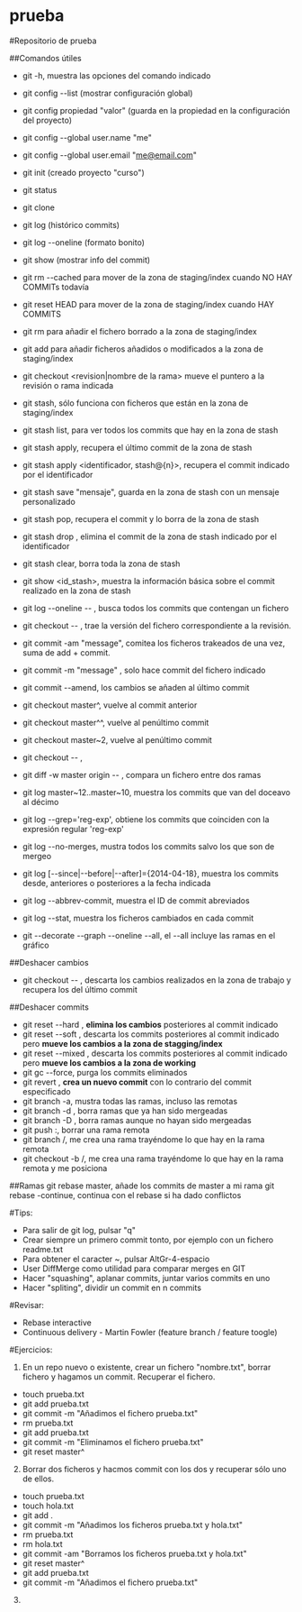 prueba
======

#Repositorio de prueba

##Comandos útiles

* git <command> -h, muestra las opciones del comando indicado
* git config --list (mostrar configuración global)
* git config propiedad "valor" (guarda en la propiedad en la configuración del proyecto)
* git config --global user.name "me"
* git config --global user.email "me@email.com"
* git init (creado proyecto "curso")
* git status
* git clone
* git log (histórico commits)
* git log --oneline (formato bonito)
* git show (mostrar info del commit)


* git rm --cached <file> para mover de la zona de staging/index cuando NO HAY COMMITs todavía
* git reset HEAD <file> para mover de la zona de staging/index cuando HAY COMMITS
* git rm <file> para añadir el fichero borrado a la zona de staging/index
* git add <file> para añadir ficheros añadidos o modificados a la zona de staging/index
* git checkout <revision|nombre de la rama> mueve el puntero a la revisión o rama indicada
* git stash, sólo funciona con ficheros que están en la zona de staging/index
* git stash list, para ver todos los commits que hay en la zona de stash
* git stash apply, recupera el último commit de la zona de stash
* git stash apply <identificador, stash@{n}>, recupera el commit indicado por el identificador
* git stash save "mensaje", guarda en la zona de stash con un mensaje personalizado
* git stash pop, recupera el commit y lo borra de la zona de stash
* git stash drop <id>, elimina el commit de la zona de stash indicado por el identificador
* git stash clear, borra toda la zona de stash
* git show <id_stash>, muestra la información básica sobre el commit realizado en la zona de stash
* git log --oneline -- <file>, busca todos los commits que contengan un fichero
* git checkout <revision> -- <file>, trae la versión del fichero correspondiente a la revisión.
* git commit -am "message", comitea los ficheros trakeados de una vez, suma de add + commit.
* git commit -m "message" <file>, solo hace commit del fichero indicado
* git commit --amend, los cambios se añaden al último commit
* git checkout master^, vuelve al commit anterior
* git checkout master^^, vuelve al penúltimo commit
* git checkout master~2, vuelve al penúltimo commit
* git checkout -- <file>, 
* git diff -w master origin -- <file>, compara un fichero entre dos ramas
* git log master~12..master~10, muestra los commits que van del doceavo al décimo
* git log --grep='reg-exp', obtiene los commits que coinciden con la expresión regular 'reg-exp'
* git log --no-merges, mustra todos los commits salvo los que son de mergeo
* git log [--since|--before|--after]={2014-04-18}, muestra los commits desde, anteriores o posteriores a la fecha indicada
* git log --abbrev-commit, muestra el ID de commit abreviados
* git log --stat, muestra los ficheros cambiados en cada commit
* git --decorate --graph --oneline --all, el --all incluye las ramas en el gráfico

##Deshacer cambios
* git checkout -- <file>, descarta los cambios realizados en la zona de trabajo y recupera los del último commit

##Deshacer commits
* git reset --hard <commit-id>, <b>elimina los cambios</b> posteriores al commit indicado
* git reset --soft <commit-id>, descarta los commits posteriores al commit indicado pero <b>mueve los cambios a la zona de stagging/index</b>
* git reset --mixed <commit-id>, descarta los commits posteriores al commit indicado pero <b>mueve los cambios a la zona de working</b>
* git gc --force, purga los commits eliminados
* git revert <commit-id>, <b>crea un nuevo commit</b> con lo contrario del commit especificado
* git branch -a, mustra todas las ramas, incluso las remotas
* git branch -d <branch>, borra ramas que ya han sido mergeadas
* git branch -D <branch>, borra ramas aunque no hayan sido mergeadas
* git push <remote> :<branch>, borrar una rama remota
* git branch <local-branch> <repo>/<remote-branch>, me crea una rama trayéndome lo que hay en la rama remota
* git checkout -b <local-branch> <repo>/<remote-branch>, me crea una rama trayéndome lo que hay en la rama remota y me posiciona

##Ramas
git rebase master, añade los commits de master a mi rama
git rebase -continue, continua con el rebase si ha dado conflictos


#Tips:

* Para salir de git log, pulsar "q"
* Crear siempre un primero commit tonto, por ejemplo con un fichero readme.txt
* Para obtener el caracter ~, pulsar AltGr-4-espacio
* User DiffMerge como utilidad para comparar merges en GIT
* Hacer "squashing", aplanar commits, juntar varios commits en uno
* Hacer "spliting", dividir un commit en n commits


#Revisar:

* Rebase interactive
* Continuous delivery - Martin Fowler (feature branch / feature toogle)

#Ejercicios:

1. En un repo nuevo o existente, crear un fichero "nombre.txt", borrar fichero y hagamos un commit. Recuperar el fichero. 

* touch prueba.txt
* git add prueba.txt
* git commit -m "Añadimos el fichero prueba.txt"
* rm prueba.txt
* git add prueba.txt
* git commit -m "Eliminamos el fichero prueba.txt"
* git reset master^

2. Borrar dos ficheros y hacmos commit con los dos y recuperar sólo uno de ellos.

* touch prueba.txt
* touch hola.txt
* git add .
* git commit -m "Añadimos los ficheros prueba.txt y hola.txt"
* rm prueba.txt
* rm hola.txt
* git commit -am "Borramos los ficheros prueba.txt y hola.txt"
* git reset master^
* git add prueba.txt
* git commit -m "Añadimos el fichero prueba.txt"

3. 
